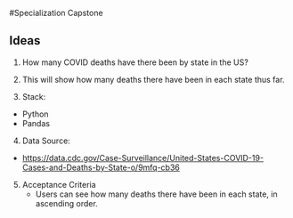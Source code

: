 #Specialization Capstone 

## Ideas 

1. How many COVID deaths have there been by state in the US?

2. This will show how many deaths there have been in each state thus far.

3. Stack:
  - Python
  - Pandas

4. Data Source:
  - https://data.cdc.gov/Case-Surveillance/United-States-COVID-19-Cases-and-Deaths-by-State-o/9mfq-cb36
  
5. Acceptance Criteria
    - Users can see how many deaths there have been in each state, in ascending order. 
